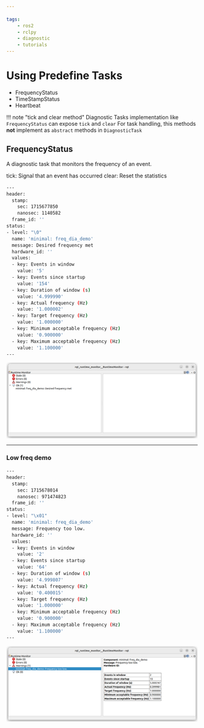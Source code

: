 ```yaml
---

tags:
    - ros2
    - rclpy
    - diagnostic
    - tutorials
---
```


# Using Predefine Tasks

- FrequencyStatus
- TimeStampStatus
- Heartbeat

!!! note "tick and clear method"
     Diagnostic Tasks implementation like `FrequencyStatus` can expose `tick` and `clear`
     For task handling, this methods **not** implement as `abstract` methods in `DiagnosticTask`

## FrequencyStatus
A diagnostic task that monitors the frequency of an event.

tick: Signal that an event has occurred
clear: Reset the statistics


```bash
---
header:
  stamp:
    sec: 1715677850
    nanosec: 1140582
  frame_id: ''
status:
- level: "\0"
  name: 'minimal: freq_dia_demo'
  message: Desired frequency met
  hardware_id: ''
  values:
  - key: Events in window
    value: '5'
  - key: Events since startup
    value: '154'
  - key: Duration of window (s)
    value: '4.999990'
  - key: Actual frequency (Hz)
    value: '1.000002'
  - key: Target frequency (Hz)
    value: '1.000000'
  - key: Minimum acceptable frequency (Hz)
    value: '0.900000'
  - key: Maximum acceptable frequency (Hz)
    value: '1.100000'
---
```

![alt text](images/monitor_freq_ok.png)

--- 

### Low freq demo

```bash
---
header:
  stamp:
    sec: 1715678014
    nanosec: 971474823
  frame_id: ''
status:
- level: "\x01"
  name: 'minimal: freq_dia_demo'
  message: Frequency too low.
  hardware_id: ''
  values:
  - key: Events in window
    value: '2'
  - key: Events since startup
    value: '64'
  - key: Duration of window (s)
    value: '4.999807'
  - key: Actual frequency (Hz)
    value: '0.400015'
  - key: Target frequency (Hz)
    value: '1.000000'
  - key: Minimum acceptable frequency (Hz)
    value: '0.900000'
  - key: Maximum acceptable frequency (Hz)
    value: '1.100000'
---
```

![low freq](images/monitor_freq_low.png)